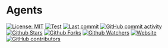# Agents

[![License: MIT](https://img.shields.io/badge/License-MIT-green.svg)](https://opensource.org/licenses/MIT)
[![Test](https://github.com/leynier/agents/workflows/CI/badge.svg)](https://github.com/leynier/agents/actions?query=workflow%3ACI)
[![Last commit](https://img.shields.io/github/last-commit/leynier/agents.svg?style=flat)](https://github.com/leynier/agents/commits)
[![GitHub commit activity](https://img.shields.io/github/commit-activity/m/leynier/agents)](https://github.com/leynier/agents/commits)
[![Github Stars](https://img.shields.io/github/stars/leynier/agents?style=flat&logo=github)](https://github.com/leynier/agents/stargazers)
[![Github Forks](https://img.shields.io/github/forks/leynier/agents?style=flat&logo=github)](https://github.com/leynier/agents/network/members)
[![Github Watchers](https://img.shields.io/github/watchers/leynier/agents?style=flat&logo=github)](https://github.com/leynier/agents)
[![Website](https://img.shields.io/website?up_message=online&url=https%3A%2F%2Fleynier.github.io/agents)](https://leynier.github.io/agents)
[![GitHub contributors](https://img.shields.io/github/contributors/leynier/agents)](https://github.com/leynier/agents/graphs/contributors)
